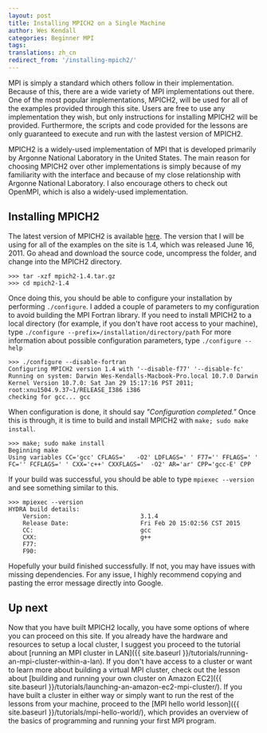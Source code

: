 ```yaml
---
layout: post
title: Installing MPICH2 on a Single Machine
author: Wes Kendall
categories: Beginner MPI
tags:
translations: zh_cn
redirect_from: '/installing-mpich2/'
---
```


MPI is simply a standard which others follow in their implementation. Because of this, there are a wide variety of MPI implementations out there. One of the most popular implementations, MPICH2, will be used for all of the examples provided through this site. Users are free to use any implementation they wish, but only instructions for installing MPICH2 will be provided. Furthermore, the scripts and code provided for the lessons are only guaranteed to execute and run with the lastest version of MPICH2.

MPICH2 is a widely-used implementation of MPI that is developed primarily by Argonne National Laboratory in the United States. The main reason for choosing MPICH2 over other implementations is simply because of my familiarity with the interface and because of my close relationship with Argonne National Laboratory. I also encourage others to check out OpenMPI, which is also a widely-used implementation.

## Installing MPICH2
The latest version of MPICH2 is available [here](http://www.mcs.anl.gov/research/projects/mpich2/). The version that I will be using for all of the examples on the site is 1.4, which was released June 16, 2011. Go ahead and download the source code, uncompress the folder, and change into the MPICH2 directory.

```
>>> tar -xzf mpich2-1.4.tar.gz
>>> cd mpich2-1.4
```

Once doing this, you should be able to configure your installation by performing `./configure`. I added a couple of parameters to my configuration to avoid building the MPI Fortran library. If you need to install MPICH2 to a local directory (for example, if you don't have root access to your machine), type `./configure --prefix=/installation/directory/path` For more information about possible configuration parameters, type `./configure --help`

```
>>> ./configure --disable-fortran
Configuring MPICH2 version 1.4 with '--disable-f77' '--disable-fc'
Running on system: Darwin Wes-Kendalls-Macbook-Pro.local 10.7.0 Darwin Kernel Version 10.7.0: Sat Jan 29 15:17:16 PST 2011; root:xnu1504.9.37~1/RELEASE_I386 i386
checking for gcc... gcc
```

When configuration is done, it should say *"Configuration completed."* Once this is through, it is time to build and install MPICH2 with `make; sudo make install`.

```
>>> make; sudo make install
Beginning make
Using variables CC='gcc' CFLAGS='   -O2' LDFLAGS=' ' F77='' FFLAGS=' ' FC='' FCFLAGS=' ' CXX='c++' CXXFLAGS='  -O2' AR='ar' CPP='gcc-E' CPP
```

If your build was successful, you should be able to type `mpiexec --version` and see something similar to this.

```
>>> mpiexec --version
HYDRA build details:
    Version:                         3.1.4
    Release Date:                    Fri Feb 20 15:02:56 CST 2015
    CC:                              gcc
    CXX:                             g++
    F77:
    F90:
```

Hopefully your build finished successfully. If not, you may have issues with missing dependencies. For any issue, I highly recommend copying and pasting the error message directly into Google.

## Up next
Now that you have built MPICH2 locally, you have some options of where you can proceed on this site. If you already have the hardware and resources to setup a local cluster, I suggest you proceed to the tutorial about [running an MPI cluster in LAN]({{ site.baseurl }}/tutorials/running-an-mpi-cluster-within-a-lan). If you don't have access to a cluster or want to learn more about building a virtual MPI cluster, check out the lesson about [building and running your own cluster on Amazon EC2]({{ site.baseurl }}/tutorials/launching-an-amazon-ec2-mpi-cluster/). If you have built a cluster in either way or simply want to run the rest of the lessons from your machine, proceed to the [MPI hello world lesson]({{ site.baseurl }}/tutorials/mpi-hello-world/), which provides an overview of the basics of programming and running your first MPI program.
